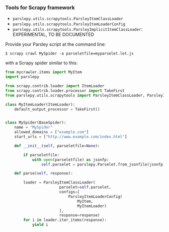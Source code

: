 ### Tools for Scrapy framework ###

* `parslepy.utils.scrapytools.ParsleyItemClassLoader`
* `parslepy.utils.scrapytools.ParsleyItemLoaderConfig`
* `parslepy.utils.scrapytools.ParsleyImplicitItemClassLoader`: EXPERIMENTAL, TO BE DOCUMENTED

Provide your Parsley script at the command line:

```
$ scrapy crawl MySpider -a parseletfile=myparselet.let.js
```

with a Scrapy spider similar to this:
```python
from mycrawler.items import MyItem
import parslepy

from scrapy.contrib.loader import ItemLoader
from scrapy.contrib.loader.processor import TakeFirst
from parslepy.utils.scrapytools import ParsleyItemClassLoader, ParsleyItemLoaderConfig

class MyItemLoader(ItemLoader):
    default_output_processor = TakeFirst()


class MySpider(BaseSpider):
    name = "MySpider"
    allowed_domains = ["example.com"]
    start_urls = ["http://www.example.com/index.html"]

    def __init__(self, parseletfile=None):

        if parseletfile:
            with open(parseletfile) as jsonfp:
                self.parselet = parslepy.Parselet.from_jsonfile(jsonfp)

    def parse(self, response):

        loader = ParsleyItemClassLoader(
                        parselet=self.parselet,
                        configs=[
                            ParsleyItemLoaderConfig(
                                MyItem,
                                MyItemLoader)
                        ],
                        response=response)
        for i in loader.iter_items(response):
            yield i
```
